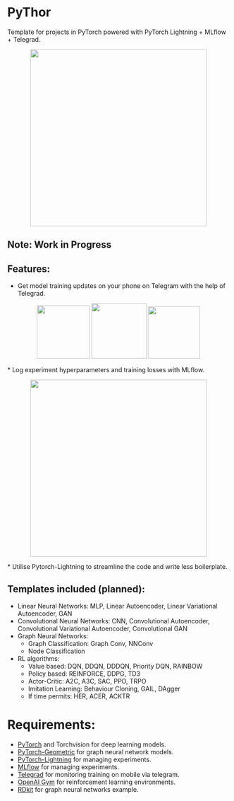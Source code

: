 # PyThor
Template for projects in PyTorch powered with PyTorch Lightning + MLflow + Telegrad.

<p align="center">
  <img src="https://media.giphy.com/media/WmuDTrWdBcOiKbrLFe/giphy.gif" width="400"/>
</p>

## Note: Work in Progress

## Features:
* Get model training updates on your phone on Telegram with the help of Telegrad.
<p align="center">
  <img src="https://raw.githubusercontent.com/nsidn98/PyThor/master/assets/telegrad1.jpg?token=AGFGCMHJESNRVQLJIQ7RXOK63Z7QA" width="120"/>
  <img src="https://raw.githubusercontent.com/nsidn98/PyThor/master/assets/telegrad2.jpg?token=AGFGCMF7OE3SM64B7XFGWO263Z7RY" width="125"/>
  <img src="https://raw.githubusercontent.com/nsidn98/PyThor/master/assets/telegrad3.jpg?token=AGFGCMAWIBP22Z55BPLW5FK63Z7TS" width="118"/>
</p>
* Log experiment hyperparameters and training losses with MLflow.
<p align="center">
  <img src="https://raw.githubusercontent.com/nsidn98/PyThor/master/assets/mlflow.png?token=AGFGCMF4Z3UMETYNUAV5U6K63Z7I6" width="400"/>
</p>
* Utilise Pytorch-Lightning to streamline the code and write less boilerplate.

## Templates included (planned):
* Linear Neural Networks: MLP, Linear Autoencoder, Linear Variational Autoencoder, GAN
* Convolutional Neural Networks: CNN, Convolutional Autoencoder, Convolutional Variational Autoencoder, Convolutional GAN
* Graph Neural Networks: 
  * Graph Classification: Graph Conv, NNConv
  * Node Classification
* RL algorithms: 
  * Value based: DQN, DDQN, DDDQN, Priority DQN, RAINBOW
  * Policy based: REINFORCE, DDPG, TD3
  * Actor-Critic: A2C, A3C, SAC, PPO, TRPO
  * Imitation Learning: Behaviour Cloning, GAIL, DAgger
  * If time permits: HER, ACER, ACKTR



# Requirements:
* [PyTorch](https://pytorch.org/) and Torchvision for deep learning models.
* [PyTorch-Geometric](https://pytorch-geometric.readthedocs.io/en/latest/) for graph neural network models.
* [PyTorch-Lightning](https://pytorch-lightning.readthedocs.io/en/latest/) for managing experiments.
* [MLflow](https://www.mlflow.org/) for managing experiments.
* [Telegrad](https://github.com/eyalzk/telegrad) for monitoring training on mobile via telegram.
* [OpenAI Gym](https://gym.openai.com/) for reinforcement learning environments.
* [RDkit](https://www.rdkit.org/docs/Install.html) for graph neural networks example.
